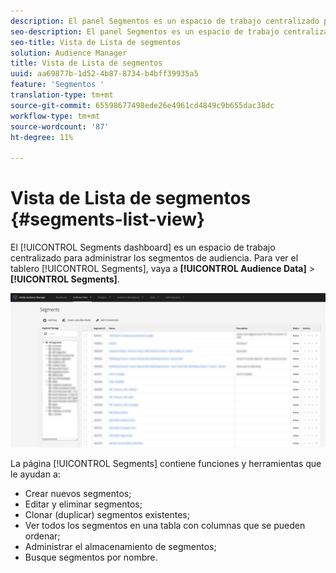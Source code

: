 ```yaml
---
description: El panel Segmentos es un espacio de trabajo centralizado para la administración de destinos.
seo-description: El panel Segmentos es un espacio de trabajo centralizado para la administración de destinos.
seo-title: Vista de Lista de segmentos
solution: Audience Manager
title: Vista de Lista de segmentos
uuid: aa69877b-1d52-4b87-8734-b4bff39935a5
feature: 'Segmentos '
translation-type: tm+mt
source-git-commit: 65598677498ede26e4961cd4849c9b655dac38dc
workflow-type: tm+mt
source-wordcount: '87'
ht-degree: 11%

---
```



# Vista de Lista de segmentos {#segments-list-view}

El [!UICONTROL Segments dashboard] es un espacio de trabajo centralizado para administrar los segmentos de audiencia. Para ver el tablero [!UICONTROL Segments], vaya a **[!UICONTROL Audience Data]** > **[!UICONTROL Segments]**.

![tablero de segmentos](assets/segments-dashboard.png)

La página [!UICONTROL Segments] contiene funciones y herramientas que le ayudan a:

* Crear nuevos segmentos;
* Editar y eliminar segmentos;
* Clonar (duplicar) segmentos existentes;
* Ver todos los segmentos en una tabla con columnas que se pueden ordenar;
* Administrar el almacenamiento de segmentos;
* Busque segmentos por nombre.
